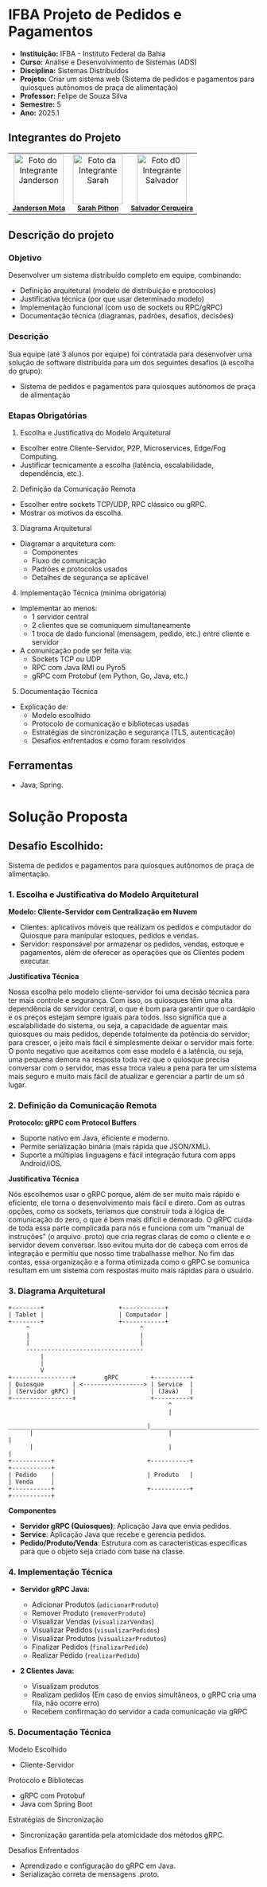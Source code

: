 # IFBA Projeto de Pedidos e Pagamentos

- **Instituição:** IFBA - Instituto Federal da Bahia
- **Curso:** Análise e Desenvolvimento de Sistemas (ADS)
- **Disciplina:** Sistemas Distribuídos
- **Projeto:** Criar um sistema web (Sistema de pedidos e pagamentos para quiosques autônomos de praça de alimentação)
- **Professor:** Felipe de Souza Silva
- **Semestre:** 5
- **Ano:** 2025.1

## Integrantes do Projeto

<table>
  <tr>
    <td align="center">
      <img src="https://avatars.githubusercontent.com/u/80362674?v=4" width="100px;" alt="Foto do Integrante Janderson"/><br />
      <sub><b><a href="https://github.com/JandersonMota">Janderson Mota</a></b></sub>
    </td>
    <td align="center">
      <img src="https://avatars.githubusercontent.com/u/110790276?v=4" width="100px;" alt="Foto da Integrante Sarah"/><br />
      <sub><b><a href="https://github.com/SarahPithon/">Sarah Pithon</a></b></sub>
    </td>
    <td align="center">
      <img src="https://avatars.githubusercontent.com/u/114778311?v=4" width="100px;" alt="Foto d0 Integrante Salvador"/><br />
      <sub><b><a href="https://github.com/SalvadorCerqueiraJr">Salvador Cerqueira</a></b></sub>
    </td>
  </tr>
</table>

## Descrição do projeto

### Objetivo

Desenvolver um sistema distribuído completo em equipe, combinando:

- Definição arquitetural (modelo de distribuição e protocolos)
- Justificativa técnica (por que usar determinado modelo)
- Implementação funcional (com uso de sockets ou RPC/gRPC)
- Documentação técnica (diagramas, padrões, desafios, decisões)

### Descrição

Sua equipe (até 3 alunos por equipe) foi contratada para desenvolver uma solução de software distribuída para um dos seguintes desafios (à escolha do grupo): 
- Sistema de pedidos e pagamentos para quiosques autônomos de praça de alimentação

### Etapas Obrigatórias

1. Escolha e Justificativa do Modelo Arquitetural 
- Escolher entre Cliente-Servidor, P2P, Microservices, Edge/Fog Computing. 
- Justificar tecnicamente a escolha (latência, escalabilidade, dependência, etc.).

2. Definição da Comunicação Remota 
- Escolher entre sockets TCP/UDP, RPC clássico ou gRPC. 
- Mostrar os motivos da escolha.

3. Diagrama Arquitetural 
- Diagramar a arquitetura com: 
  - Componentes 
  - Fluxo de comunicação 
  - Padrões e protocolos usados 
  - Detalhes de segurança se aplicável

4. Implementação Técnica (mínima obrigatória) 
- Implementar ao menos: 
  - 1 servidor central 
  - 2 clientes que se comuniquem simultaneamente 
  - 1 troca de dado funcional (mensagem, pedido, etc.) entre cliente e servidor 
- A comunicação pode ser feita via: 
  - Sockets TCP ou UDP 
  - RPC com Java RMI ou Pyro5 
  - gRPC com Protobuf (em Python, Go, Java, etc.)

5. Documentação Técnica 
- Explicação de: 
  - Modelo escolhido 
  - Protocolo de comunicação e bibliotecas usadas 
  - Estratégias de sincronização e segurança (TLS, autenticação) 
  - Desafios enfrentados e como foram resolvidos

## Ferramentas

- Java, Spring.

# Solução Proposta

## Desafio Escolhido:

Sistema de pedidos e pagamentos para quiosques autônomos de praça de alimentação.

### 1. Escolha e Justificativa do Modelo Arquitetural
**Modelo: Cliente-Servidor com Centralização em Nuvem**

- Clientes: aplicativos móveis que realizam os pedidos e computador do Quiosque para manipular estoques, pedidos e vendas.
- Servidor: responsável por armazenar os pedidos, vendas, estoque e pagamentos, além de oferecer as operações que os Clientes podem executar.

**Justificativa Técnica**

  Nossa escolha pelo modelo cliente-servidor foi uma decisão técnica para ter mais controle e segurança. Com isso, os quiosques têm uma alta dependência do servidor central, o que é bom para garantir que o cardápio e os preços estejam sempre iguais para todos. Isso significa que a escalabilidade do sistema, ou seja, a capacidade de aguentar mais quiosques ou mais pedidos, depende totalmente da potência do servidor; para crescer, o jeito mais fácil é simplesmente deixar o servidor mais forte. O ponto negativo que aceitamos com esse modelo é a latência, ou seja, uma pequena demora na resposta toda vez que o quiosque precisa conversar com o servidor, mas essa troca valeu a pena para ter um sistema mais seguro e muito mais fácil de atualizar e gerenciar a partir de um só lugar.

### 2. Definição da Comunicação Remota
**Protocolo: gRPC com Protocol Buffers**

- Suporte nativo em Java, eficiente e moderno.
- Permite serialização binária (mais rápida que JSON/XML).
- Suporte a múltiplas linguagens e fácil integração futura com apps Android/iOS.

**Justificativa Técnica**

  Nós escolhemos usar o gRPC porque, além de ser muito mais rápido e eficiente, ele torna o desenvolvimento mais fácil e direto. Com as outras opções, como os sockets, teríamos que construir toda a lógica de comunicação do zero, o que é bem mais difícil e demorado. O gRPC cuida de toda essa parte complicada para nós e funciona com um "manual de instruções" (o arquivo .proto) que cria regras claras de como o cliente e o servidor devem conversar. Isso evitou muita dor de cabeça com erros de integração e permitiu que nosso time trabalhasse melhor. No fim das contas, essa organização e a forma otimizada como o gRPC se comunica resultam em um sistema com respostas muito mais rápidas para o usuário.

### 3. Diagrama Arquitetural

```
+--------+                     +------------+
| Tablet |                     | Computador |
+--------+                     +------------+
     ^                               ^
     |                               |
     |                               |
     ---------------------------------
         |
         |
         V
+-----------------+        gRPC         +----------+
| Quiosque        | <-----------------> | Service  |
| (Servidor gRPC) |                     | (Java)   |
+-----------------+                     +----------+
                                             ^
                                             |
      _______________________________________|_______________________________________
      |                                      |                                      |
      |                                      |                                      |
+-----------+                          +-----------+                          +-----------+
| Pedido    |                          | Produto   |                          | Venda     |
+-----------+                          +-----------+                          +-----------+
```

**Componentes**
- **Servidor gRPC (Quiosques)**: Aplicação Java que envia pedidos.
- **Service**: Aplicação Java que recebe e gerencia pedidos.
- **Pedido/Produto/Venda**: Estrutura com as caracteristicas especificas para que o objeto seja criado com base na classe.

### 4. Implementação Técnica
- **Servidor gRPC Java:**
  - Adicionar Produtos (`adicionarProduto`)
  - Remover Produto (`removerProduto`)
  - Visualizar Vendas (`visualizarVendas`)
  - Visualizar Pedidos (`visualizarPedidos`)
  - Visualizar Produtos (`visualizarProdutos`)
  - Finalizar Pedidos (`finalizarPedido`)
  - Realizar Pedido (`realizarPedido`)

- **2 Clientes Java:**
  - Visualizam produtos
  - Realizam pedidos (Em caso de envios simultâneos, o gRPC cria uma fila, não ocorre erro) 
  - Recebem confirmação do servidor a cada comunicação via gRPC

### 5. Documentação Técnica
Modelo Escolhido
- Cliente-Servidor

Protocolo e Bibliotecas
- gRPC com Protobuf
- Java com Spring Boot

Estratégias de Sincronização 
- Sincronização garantida pela atomicidade dos métodos gRPC.

Desafios Enfrentados
- Aprendizado e configuração do gRPC em Java.
- Serialização correta de mensagens .proto.
